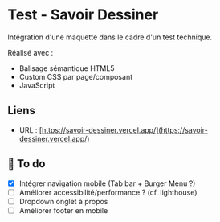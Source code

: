 # Test - Savoir Dessiner

Intégration d'une maquette dans le cadre d'un test technique.

Réalisé avec :
- Balisage sémantique HTML5
- Custom CSS par page/composant
- JavaScript

## Liens

* URL : [https://savoir-dessiner.vercel.app/](https://savoir-dessiner.vercel.app/)

## 📑 To do

* [X] Intégrer navigation mobile (Tab bar + Burger Menu ?)
* [ ] Améliorer accessibilité/performance ? (cf. lighthouse)
* [ ] Dropdown onglet à propos
* [ ] Améliorer footer en mobile
